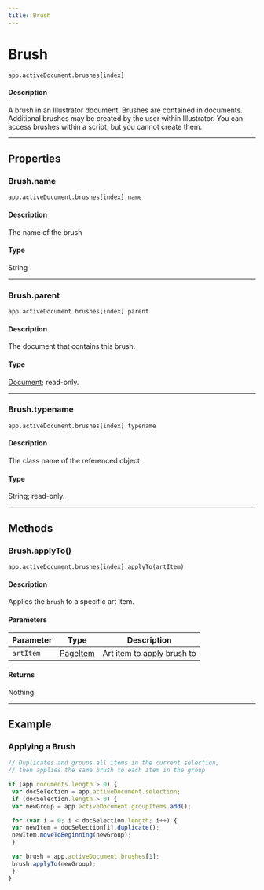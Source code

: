 ```yaml
---
title: Brush
---
```

# Brush

`app.activeDocument.brushes[index]`

#### Description

A brush in an Illustrator document. Brushes are contained in documents. Additional brushes may be created by the user within Illustrator. You can access brushes within a script, but you cannot create them.

---

## Properties

### Brush.name

`app.activeDocument.brushes[index].name`

#### Description

The name of the brush

#### Type

String

---

### Brush.parent

`app.activeDocument.brushes[index].parent`

#### Description

The document that contains this brush.

#### Type

[Document](.././Document); read-only.

---

### Brush.typename

`app.activeDocument.brushes[index].typename`

#### Description

The class name of the referenced object.

#### Type

String; read-only.

---

## Methods

### Brush.applyTo()

`app.activeDocument.brushes[index].applyTo(artItem)`

#### Description

Applies the `brush` to a specific art item.

#### Parameters

| Parameter | Type | Description |
| --- | --- | --- |
| `artItem` | [PageItem](.././PageItem) | Art item to apply brush to |

#### Returns

Nothing.

---

## Example

### Applying a Brush

```javascript
// Duplicates and groups all items in the current selection,
// then applies the same brush to each item in the group

if (app.documents.length > 0) {
 var docSelection = app.activeDocument.selection;
 if (docSelection.length > 0) {
 var newGroup = app.activeDocument.groupItems.add();

 for (var i = 0; i < docSelection.length; i++) {
 var newItem = docSelection[i].duplicate();
 newItem.moveToBeginning(newGroup);
 }

 var brush = app.activeDocument.brushes[1];
 brush.applyTo(newGroup);
 }
}
```
